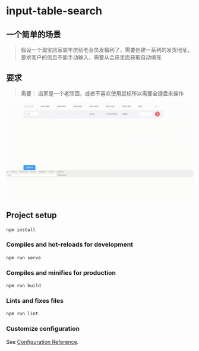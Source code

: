 # input-table-search

## 一个简单的场景

> 假设一个淘宝店家周年庆给老会员发福利了，需要创建一系列的发货地址，要求客户的信息不能手动输入，需要从会员里面获取自动填充
## 要求
> 需要： 店家是一个老顽固，或者不喜欢使用鼠标所以需要全键盘来操作

![avatar](/src/assets/image/table-form.gif)

## Project setup
```
npm install
```

### Compiles and hot-reloads for development
```
npm run serve
```

### Compiles and minifies for production
```
npm run build
```

### Lints and fixes files
```
npm run lint
```

### Customize configuration
See [Configuration Reference](https://cli.vuejs.org/config/).
